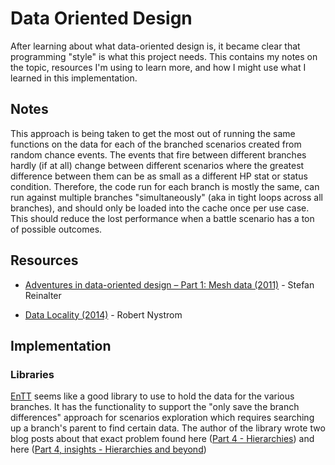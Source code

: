 # Data Oriented Design

After learning about what data-oriented design is, it became clear that programming "style" is what this project needs. This contains my notes on the topic, resources I'm using to learn more, and how I might use what I learned in this implementation.

## Notes
This approach is being taken to get the most out of running the same functions on the data for each of the branched scenarios created from random chance events. The events that fire between different branches hardly (if at all) change between different scenarios where the greatest difference between them can be as small as a different HP stat or status condition. Therefore, the code run for each branch is mostly the same, can run against multiple branches "simultaneously" (aka in tight loops across all branches), and should only be loaded into the cache once per use case. This should reduce the lost performance when a battle scenario has a ton of possible outcomes.


## Resources
- [Adventures in data-oriented design – Part 1: Mesh data (2011)](https://molecularmusings.wordpress.com/2011/11/03/adventures-in-data-oriented-design-part-1-mesh-data-3/) - Stefan Reinalter
* [Data Locality (2014)](http://gameprogrammingpatterns.com/data-locality.html) - Robert Nystrom

## Implementation

### Libraries
[EnTT](https://github.com/skypjack/entt) seems like a good library to use to hold the data for the various branches. It has the functionality to support the "only save the branch differences" approach for scenarios exploration which requires searching up a branch's parent to find certain data. The author of the library wrote two blog posts about that exact problem found here ([Part 4 - Hierarchies](https://skypjack.github.io/2019-06-25-ecs-baf-part-4/)) and here ([Part 4, insights - Hierarchies and beyond](https://skypjack.github.io/2019-08-20-ecs-baf-part-4-insights/))
